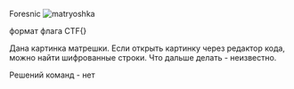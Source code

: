 Foresnic
![matryoshka](https://github.com/s1bbii/ural-cybershit-2024-writeup/blob/master/%D0%BE%D1%82%D0%B1%D0%BE%D1%80%D0%BE%D1%87%D0%BD%D1%8B%D0%B5/FFC_evil_matryoshka.jpg)

формат флага CTF{}

Дана картинка матрешки. Если открыть картинку через редактор кода, можно найти шифрованные строки. Что дальше делать - неизвестно.

Решений команд - нет
